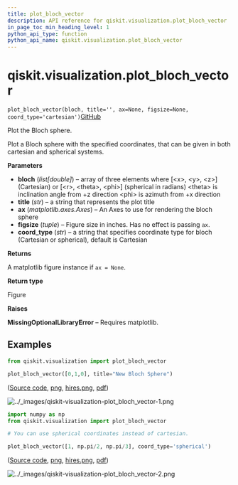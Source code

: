 ```yaml
---
title: plot_bloch_vector
description: API reference for qiskit.visualization.plot_bloch_vector
in_page_toc_min_heading_level: 1
python_api_type: function
python_api_name: qiskit.visualization.plot_bloch_vector
---
```


# qiskit.visualization.plot\_bloch\_vector

<span id="qiskit.visualization.plot_bloch_vector" />

`plot_bloch_vector(bloch, title='', ax=None, figsize=None, coord_type='cartesian')`[GitHub](https://github.com/qiskit/qiskit/tree/stable/0.40/qiskit/visualization/state_visualization.py "view source code")

Plot the Bloch sphere.

Plot a Bloch sphere with the specified coordinates, that can be given in both cartesian and spherical systems.

**Parameters**

*   **bloch** (*list\[double]*) – array of three elements where \[\<x>, \<y>, \<z>] (Cartesian) or \[\<r>, \<theta>, \<phi>] (spherical in radians) \<theta> is inclination angle from +z direction \<phi> is azimuth from +x direction
*   **title** (*str*) – a string that represents the plot title
*   **ax** (*matplotlib.axes.Axes*) – An Axes to use for rendering the bloch sphere
*   **figsize** (*tuple*) – Figure size in inches. Has no effect is passing `ax`.
*   **coord\_type** (*str*) – a string that specifies coordinate type for bloch (Cartesian or spherical), default is Cartesian

**Returns**

A matplotlib figure instance if `ax = None`.

**Return type**

Figure

**Raises**

**MissingOptionalLibraryError** – Requires matplotlib.

## Examples

```python
from qiskit.visualization import plot_bloch_vector

plot_bloch_vector([0,1,0], title="New Bloch Sphere")
```

([Source code](qiskit-visualization-plot_bloch_vector-1.py), [png](qiskit-visualization-plot_bloch_vector-1.png), [hires.png](qiskit-visualization-plot_bloch_vector-1.hires.png), [pdf](qiskit-visualization-plot_bloch_vector-1.pdf))

![../\_images/qiskit-visualization-plot\_bloch\_vector-1.png](/images/api/qiskit/0.40/qiskit-visualization-plot_bloch_vector-1.png)

```python
import numpy as np
from qiskit.visualization import plot_bloch_vector

# You can use spherical coordinates instead of cartesian.

plot_bloch_vector([1, np.pi/2, np.pi/3], coord_type='spherical')
```

([Source code](qiskit-visualization-plot_bloch_vector-2.py), [png](qiskit-visualization-plot_bloch_vector-2.png), [hires.png](qiskit-visualization-plot_bloch_vector-2.hires.png), [pdf](qiskit-visualization-plot_bloch_vector-2.pdf))

![../\_images/qiskit-visualization-plot\_bloch\_vector-2.png](/images/api/qiskit/0.40/qiskit-visualization-plot_bloch_vector-2.png)

